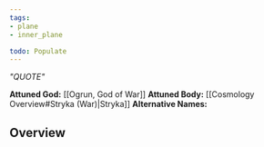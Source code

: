 ```yaml
---
tags:
- plane
- inner_plane

todo: Populate
---
```

*"QUOTE"*

**Attuned God:** [[Ogrun, God of War]]
**Attuned Body:** [[Cosmology Overview#Stryka (War)|Stryka]]
**Alternative Names:** 
## Overview